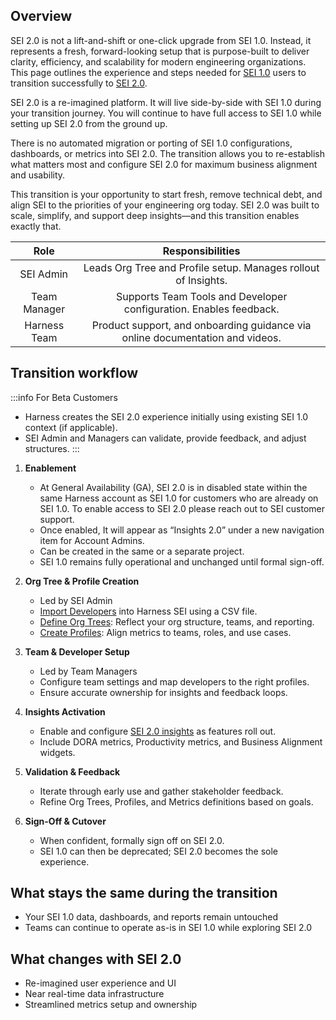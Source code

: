 ## Overview

SEI 2.0 is not a lift-and-shift or one-click upgrade from SEI 1.0. Instead, it represents a fresh, forward-looking setup that is purpose-built to deliver clarity, efficiency, and scalability for modern engineering organizations. This page outlines the experience and steps needed for [SEI 1.0](/docs/category/sei-current) users to transition successfully to [SEI 2.0](/docs/category/sei-recommended).

SEI 2.0 is a re-imagined platform. It will live side-by-side with SEI 1.0 during your transition journey. You will continue to have full access to SEI 1.0 while setting up SEI 2.0 from the ground up.

There is no automated migration or porting of SEI 1.0 configurations, dashboards, or metrics into SEI 2.0. The transition allows you to re-establish what matters most and configure SEI 2.0 for maximum business alignment and usability.

This transition is your opportunity to start fresh, remove technical debt, and align SEI to the priorities of your engineering org today. SEI 2.0 was built to scale, simplify, and support deep insights—and this transition enables exactly that.

| Role | Responsibilities |
|:---:|:---:|
| SEI Admin | Leads Org Tree and Profile setup. Manages rollout of Insights. |
| Team Manager | Supports Team Tools and Developer configuration. Enables feedback. |
| Harness Team | Product support, and onboarding guidance via online documentation and videos. |

## Transition workflow

:::info For Beta Customers
- Harness creates the SEI 2.0 experience initially using existing SEI 1.0 context (if applicable).
- SEI Admin and Managers can validate, provide feedback, and adjust structures.
:::

1. **Enablement**
   
   - At General Availability (GA), SEI 2.0 is in disabled state within the same Harness account as SEI 1.0 for customers who are already on SEI 1.0. To enable access to SEI 2.0 please reach out to SEI customer support.
   - Once enabled, It will appear as “Insights 2.0” under a new navigation item for Account Admins.
   - Can be created in the same or a separate project.
   - SEI 1.0 remains fully operational and unchanged until formal sign-off.

1. **Org Tree & Profile Creation**
   
   - Led by SEI Admin
   - [Import Developers](/docs/software-engineering-insights/harness-sei/setup-sei/manage-developers) into Harness SEI using a CSV file.
   - [Define Org Trees](/docs/software-engineering-insights/harness-sei/setup-sei/setup-org-tree): Reflect your org structure, teams, and reporting.
   - [Create Profiles](/docs/category/set-up-profiles): Align metrics to teams, roles, and use cases.

1. **Team & Developer Setup**
   
   - Led by Team Managers
   - Configure team settings and map developers to the right profiles.
   - Ensure accurate ownership for insights and feedback loops.

1. **Insights Activation**
   
   - Enable and configure [SEI 2.0 insights](/docs/software-engineering-insights/harness-sei/analytics-and-reporting/efficiency) as features roll out.
   - Include DORA metrics, Productivity metrics, and Business Alignment widgets.

1. **Validation & Feedback**

   - Iterate through early use and gather stakeholder feedback.
   - Refine Org Trees, Profiles, and Metrics definitions based on goals.

1. **Sign-Off & Cutover**
   
   - When confident, formally sign off on SEI 2.0.
   - SEI 1.0 can then be deprecated; SEI 2.0 becomes the sole experience.

## What stays the same during the transition

- Your SEI 1.0 data, dashboards, and reports remain untouched 
- Teams can continue to operate as-is in SEI 1.0 while exploring SEI 2.0

## What changes with SEI 2.0

- Re-imagined user experience and UI 
- Near real-time data infrastructure 
- Streamlined metrics setup and ownership